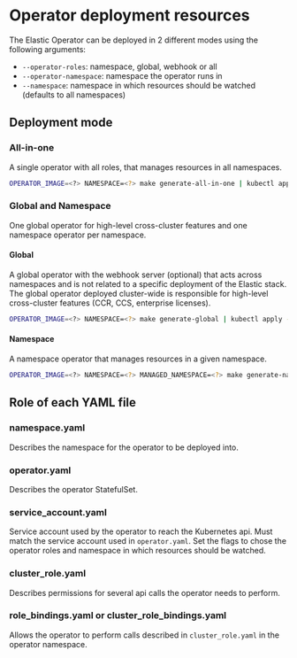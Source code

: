 # Operator deployment resources

The Elastic Operator can be deployed in 2 different modes using the following arguments:

* `--operator-roles`: namespace, global, webhook or all
* `--operator-namespace`: namespace the operator runs in
* `--namespace`: namespace in which resources should be watched (defaults to all namespaces)

## Deployment mode

### All-in-one

A single operator with all roles, that manages resources in all namespaces.

```bash
OPERATOR_IMAGE=<?> NAMESPACE=<?> make generate-all-in-one | kubectl apply -f -
```

### Global and Namespace

One global operator for high-level cross-cluster features and one namespace operator per namespace.

#### Global

A global operator with the webhook server (optional) that acts across namespaces and is not related to a specific deployment of the Elastic stack.
The global operator deployed cluster-wide is responsible for high-level cross-cluster features (CCR, CCS, enterprise licenses).

```bash
OPERATOR_IMAGE=<?> NAMESPACE=<?> make generate-global | kubectl apply -f -
```

#### Namespace

A namespace operator that manages resources in a given namespace.

```bash
OPERATOR_IMAGE=<?> NAMESPACE=<?> MANAGED_NAMESPACE=<?> make generate-namespace | kubectl apply -f -
```

## Role of each YAML file

### namespace.yaml

Describes the namespace for the operator to be deployed into.

### operator.yaml

Describes the operator StatefulSet.

### service_account.yaml

Service account used by the operator to reach the Kubernetes api.
Must match the service account used in `operator.yaml`.
Set the flags to chose the operator roles and namespace in which resources should be watched.

### cluster_role.yaml

Describes permissions for several api calls the operator needs to perform.

### role_bindings.yaml or cluster_role_bindings.yaml

Allows the operator to perform calls described in `cluster_role.yaml` in the operator namespace. 
